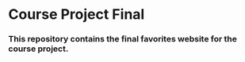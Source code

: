 <h1>Course Project Final

<h3>This repository contains the final favorites website for the course project.
